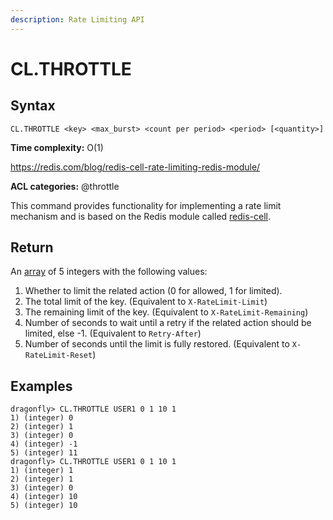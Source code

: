 ```yaml
---
description: Rate Limiting API
---
```


# CL.THROTTLE

## Syntax

    CL.THROTTLE <key> <max_burst> <count per period> <period> [<quantity>]

**Time complexity:** O(1)

https://redis.com/blog/redis-cell-rate-limiting-redis-module/ 

**ACL categories:** @throttle

This command provides functionality for implementing a rate limit mechanism and
is based on the Redis module called [redis-cell](https://github.com/brandur/redis-cell).

## Return

An [array](https://redis.io/docs/reference/protocol-spec/#resp-arrays) of 5 integers with the following values:

1. Whether to limit the related action (0 for allowed, 1 for limited).
2. The total limit of the key. (Equivalent to `X-RateLimit-Limit`)
3. The remaining limit of the key. (Equivalent to `X-RateLimit-Remaining`)
4. Number of seconds to wait until a retry if the related action should be limited, else -1. (Equivalent to `Retry-After`)
5. Number of seconds until the limit is fully restored. (Equivalent to `X-RateLimit-Reset`)

## Examples

```shell
dragonfly> CL.THROTTLE USER1 0 1 10 1
1) (integer) 0
2) (integer) 1
3) (integer) 0
4) (integer) -1
5) (integer) 11
dragonfly> CL.THROTTLE USER1 0 1 10 1
1) (integer) 1
2) (integer) 1
3) (integer) 0
4) (integer) 10
5) (integer) 10
```
